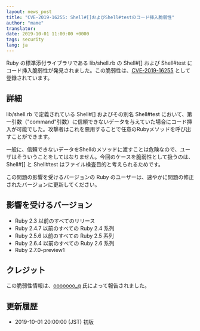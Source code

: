 ```yaml
---
layout: news_post
title: "CVE-2019-16255: Shell#[]およびShell#testのコード挿入脆弱性"
author: "mame"
translator:
date: 2019-10-01 11:00:00 +0000
tags: security
lang: ja
---
```


Ruby の標準添付ライブラリである lib/shell.rb の Shell#[] および Shell#test にコード挿入脆弱性が発見されました。この脆弱性は、[CVE-2019-16255](https://cve.mitre.org/cgi-bin/cvename.cgi?name=CVE-2019-16255) として登録されています。

## 詳細

lib/shell.rb で定義されている Shell#[] およびその別名 Shell#test において、第一引数（"command"引数）に信頼できないデータを与えていた場合にコード挿入が可能でした。攻撃者はこれを悪用することで任意のRubyメソッドを呼び出すことができます。

一般に、信頼できないデータをShellのメソッドに渡すことは危険なので、ユーザはそういうことをしてはなりません。今回のケースを脆弱性として扱うのは、Shell#[] と Shell#test はファイル検査目的と考えられるためです。

この問題の影響を受けるバージョンの Ruby のユーザーは、速やかに問題の修正されたバージョンに更新してください。

## 影響を受けるバージョン

* Ruby 2.3 以前のすべてのリリース
* Ruby 2.4.7 以前のすべての Ruby 2.4 系列
* Ruby 2.5.6 以前のすべての Ruby 2.5 系列
* Ruby 2.6.4 以前のすべての Ruby 2.6 系列
* Ruby 2.7.0-preview1

## クレジット

この脆弱性情報は、[ooooooo_q](https://hackerone.com/ooooooo_q) 氏によって報告されました。

## 更新履歴

* 2019-10-01 20:00:00 (JST) 初版
